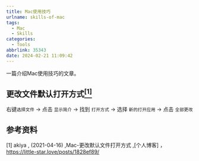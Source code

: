 ```yaml
---
title: Mac使用技巧
urlname: skills-of-mac
tags:
  - Mac
  - Skills
categories:
  - Tools
abbrlink: 35343
date: 2024-02-21 11:09:42
---
```


一篇介绍Mac使用技巧的文章。

## 更改文件默认打开方式[<sup>[1]</sup>](#refer-anchor-1)

右键```选择文件``` -> 点击 ```显示简介``` -> 找到 ```打开方式``` -> 选择 ```新的打开应用``` -> 点击 ```全部更改```

## 参考资料

<div id = "refer-anchor-1"></div>

[1] akiya , (2021-04-16) ,Mac-更改默认文件打开方式 ,[个人博客] ，https://little-star.love/posts/1828ef89/
